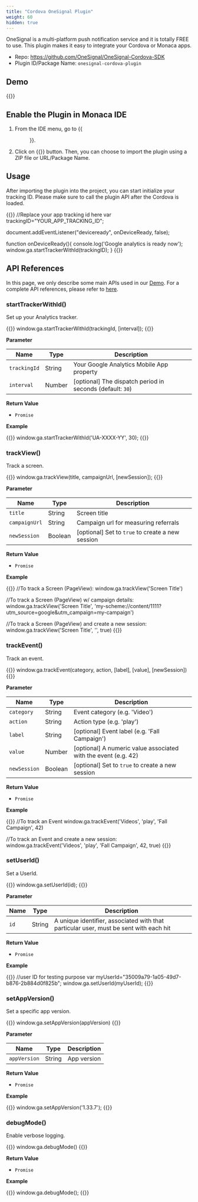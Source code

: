 ```yaml
---
title: "Cordova OneSignal Plugin"
weight: 60
hidden: true
---
```


OneSignal is a multi-platform push notification service and it is totally FREE to use. This plugin makes it easy to integrate your Cordova or Monaca apps.

- Repo: https://github.com/OneSignal/OneSignal-Cordova-SDK
- Plugin ID/Package Name: `onesignal-cordova-plugin`

## Demo 

{{<import pid="59f6aecde78885c3758b4567" title="Push Notification Demo">}}

## Enable the Plugin in Monaca IDE

1.  From the IDE menu, go to {{<menu menu1="Config" menu2="Manage Cordova Plugins">}}.

2.  Click on {{<guilabel name="Import Cordova Plugin">}} button. Then, you can choose to import the plugin using a ZIP file or URL/Package Name. 

## Usage

After importing the plugin into the project, you can start initialize your tracking ID. Please make sure to call the plugin API after the Cordova is loaded. 

{{<highlight javascript>}}
//Replace your app tracking id here
var trackingID="YOUR_APP_TRACKING_ID";

document.addEventListener("deviceready", onDeviceReady, false);

function onDeviceReady(){
    console.log('Google analytics is ready now');
    window.ga.startTrackerWithId(trackingID);
}
{{</highlight>}}

## API References

In this page, we only describe some main APIs used in our [Demo](https://monaca.mobi/en/directimport?pid=59f6aecde78885c3758b4567). For a complete API references, please refer to [here](https://github.com/danwilson/google-analytics-plugin).

### startTrackerWithId()

Set up your Analytics tracker.

{{<highlight javascript>}}
window.ga.startTrackerWithId(trackingId, [interval]);
{{</highlight>}}

**Parameter**

Name | Type | Description
-----|------|-------------
`trackingId` | String | Your Google Analytics Mobile App property
`interval` | Number | [optional] The dispatch period in seconds (default: `30`)

**Return Value**

- `Promise`

**Example**

{{<highlight javascript>}}
window.ga.startTrackerWithId('UA-XXXX-YY', 30);
{{</highlight>}}

### trackView()

Track a screen.

{{<highlight javascript>}}
window.ga.trackView(title, campaignUrl, [newSession]);
{{</highlight>}}

**Parameter**

Name | Type | Description
-----|------|-------------
`title` | String | Screen title
`campaignUrl` | String | Campaign url for measuring referrals
`newSession` | Boolean | [optional] Set to `true` to create a new session

**Return Value**

- `Promise`

**Example**

{{<highlight javascript>}}
//To track a Screen (PageView):
window.ga.trackView('Screen Title')

//To track a Screen (PageView) w/ campaign details:
window.ga.trackView('Screen Title', 'my-scheme://content/1111?utm_source=google&utm_campaign=my-campaign')

//To track a Screen (PageView) and create a new session:
window.ga.trackView('Screen Title', '', true)
{{</highlight>}}

### trackEvent()

Track an event.

{{<highlight javascript>}}
window.ga.trackEvent(category, action, [label], [value], [newSession])
{{</highlight>}}

**Parameter**

Name | Type | Description
-----|------|-------------
`category` | String | Event category (e.g. 'Video')
`action` | String | Action type (e.g. 'play')
`label` | String | [optional] Event label (e.g. 'Fall Campaign')
`value` | Number | [optional] A numeric value associated with the event (e.g. 42)
`newSession` | Boolean | [optional] Set to `true` to create a new session

**Return Value**

- `Promise`

**Example**

{{<highlight javascript>}}
//To track an Event
window.ga.trackEvent('Videos', 'play', 'Fall Campaign', 42)

//To track an Event and create a new session:
window.ga.trackEvent('Videos', 'play', 'Fall Campaign', 42, true)
{{</highlight>}}

### setUserId()

Set a UserId.

{{<highlight javascript>}}
window.ga.setUserId(id);
{{</highlight>}}

**Parameter**

Name | Type | Description
-----|------|-------------
`id` | String | A unique identifier, associated with that particular user, must be sent with each hit

**Return Value**

- `Promise`

**Example**

{{<highlight javascript>}}
//user ID for testing purpose
var myUserId="35009a79-1a05-49d7-b876-2b884d0f825b";
window.ga.setUserId(myUserId);
{{</highlight>}}

### setAppVersion()

Set a specific app version.

{{<highlight javascript>}}
window.ga.setAppVersion(appVersion)
{{</highlight>}}

**Parameter**

Name | Type | Description
-----|------|-------------
`appVersion` | String | App version

**Return Value**

- `Promise`

**Example**

{{<highlight javascript>}}
window.ga.setAppVersion('1.33.7');
{{</highlight>}}


### debugMode()

Enable verbose logging.

{{<highlight javascript>}}
window.ga.debugMode()
{{</highlight>}}

**Return Value**

- `Promise`

**Example**

{{<highlight javascript>}}
window.ga.debugMode();
{{</highlight>}}


